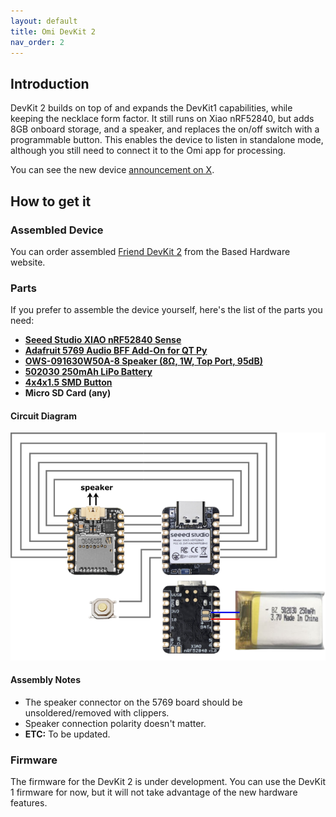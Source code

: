 ```yaml
---
layout: default
title: Omi DevKit 2
nav_order: 2
---
```


## Introduction

DevKit 2 builds on top of and expands the DevKit1 capabilities, while keeping the necklace form factor. It still runs on Xiao nRF52840, but adds 8GB onboard storage, and a speaker, and replaces the on/off switch with a programmable button. This enables the device to listen in standalone mode, although you still need to connect it to the Omi app for processing.

You can see the new device [announcement on X](https://twitter.com/kodjima33/status/1821324066651041837).

## How to get it

### Assembled Device

You can order assembled [Friend DevKit 2](https://basedhardware.com/products/friend-dev-kit-2) from the Based Hardware website.

### Parts

If you prefer to assemble the device yourself, here's the list of the parts you need:

- **[Seeed Studio XIAO nRF52840 Sense](https://www.seeedstudio.com/Seeed-XIAO-nRF52840-Sense-p-5331.html)**
- **[Adafruit 5769 Audio BFF Add-On for QT Py](https://www.adafruit.com/product/5769)**
- **[OWS-091630W50A-8 Speaker (8Ω, 1W, Top Port, 95dB)](https://www.digikey.com/en/products/detail/ole-wolff-electronics-inc/OWS-091630W50A-8/17636881)**
- **[502030 250mAh LiPo Battery](https://www.amazon.com/EEMB-Rechargeable-Connector-Parrott-Polarity/dp/B0B7R8CS2C)**
- **[4x4x1.5 SMD Button](https://www.amazon.com/4x4x1-5mm-Momentary-Tactile-Button-Switch/dp/B00FZLECO4)**
- **Micro SD Card (any)**

#### Circuit Diagram

![Circuit diagram](https://github.com/BasedHardware/Omi/blob/main/Friend/hardware/triangle%20v2%20w%20memory/circuit.png)

#### Assembly Notes

- The speaker connector on the 5769 board should be unsoldered/removed with clippers.
- Speaker connection polarity doesn't matter.
- **ETC:** To be updated.

### Firmware

The firmware for the DevKit 2 is under development. You can use the DevKit 1 firmware for now, but it will not take advantage of the new hardware features.